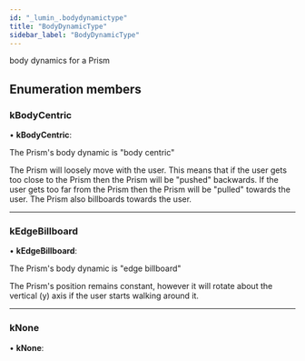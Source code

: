 ```yaml
---
id: "_lumin_.bodydynamictype"
title: "BodyDynamicType"
sidebar_label: "BodyDynamicType"
---
```


body dynamics for a Prism

## Enumeration members

###  kBodyCentric

• **kBodyCentric**:

The Prism's body dynamic is "body centric"

The Prism will loosely move with the user.  This means that if the user gets too close to the
Prism then the Prism will be "pushed" backwards.  If the user gets too far from the Prism then
the Prism will be "pulled" towards the user.  The Prism also billboards towards the user.

___

###  kEdgeBillboard

• **kEdgeBillboard**:

The Prism's body dynamic is "edge billboard"

The Prism's position remains constant, however it will rotate about the vertical (y) axis if
the user starts walking around it.

___

###  kNone

• **kNone**:
